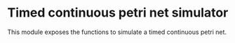 # Timed continuous petri net simulator
This module exposes the functions to simulate a timed continuous petri net.